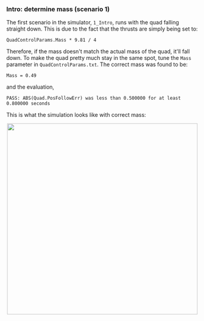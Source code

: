 ### Intro: determine mass (scenario 1) ###

The first scenario in the simulator, `1_Intro`, runs with the quad falling straight down.  This is due to the fact that the thrusts are simply being set to:

```
QuadControlParams.Mass * 9.81 / 4
```

Therefore, if the mass doesn't match the actual mass of the quad, it'll fall down.  To make the quad pretty much stay in the same spot, tune the `Mass` parameter in `QuadControlParams.txt`.  The correct mass was found to be:

```$xslt
Mass = 0.49
```

and the evaluation,
```$xslt
PASS: ABS(Quad.PosFollowErr) was less than 0.500000 for at least 0.800000 seconds
```

This is what the simulation looks like with correct mass:

<p align="center">
<img src="animations/scenario1.gif" width="500"/>
</p>

